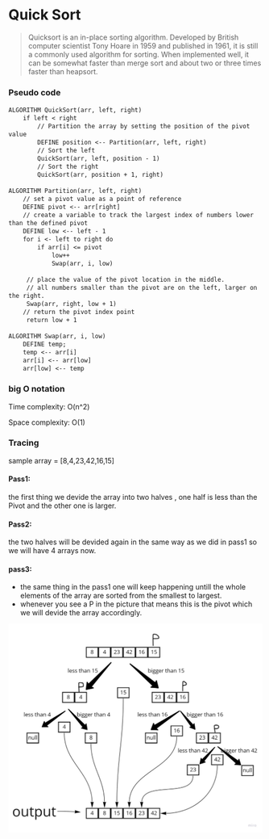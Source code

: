# Quick Sort
> Quicksort is an in-place sorting algorithm. Developed by British computer scientist Tony Hoare in 1959 and published in 1961, it is still a commonly used algorithm for sorting. When implemented well, it can be somewhat faster than merge sort and about two or three times faster than heapsort.

### Pseudo code

```
ALGORITHM QuickSort(arr, left, right)
    if left < right
        // Partition the array by setting the position of the pivot value
        DEFINE position <-- Partition(arr, left, right)
        // Sort the left
        QuickSort(arr, left, position - 1)
        // Sort the right
        QuickSort(arr, position + 1, right)

ALGORITHM Partition(arr, left, right)
    // set a pivot value as a point of reference
    DEFINE pivot <-- arr[right]
    // create a variable to track the largest index of numbers lower than the defined pivot
    DEFINE low <-- left - 1
    for i <- left to right do
        if arr[i] <= pivot
            low++
            Swap(arr, i, low)

     // place the value of the pivot location in the middle.
     // all numbers smaller than the pivot are on the left, larger on the right.
     Swap(arr, right, low + 1)
    // return the pivot index point
     return low + 1

ALGORITHM Swap(arr, i, low)
    DEFINE temp;
    temp <-- arr[i]
    arr[i] <-- arr[low]
    arr[low] <-- temp
```

### big O notation

Time complexity: O(n^2)

Space complexity: O(1)

### Tracing

sample array = [8,4,23,42,16,15]

#### Pass1:

the first thing we devide the array into two halves , one half is less than the Pivot and the other one is larger.

#### Pass2:

the two halves will be devided again in the same way as we did in pass1 so we will have 4 arrays now.

#### pass3:

+ the same thing in the pass1 one will keep happening untill the whole elements of the array are sorted from the smallest to largest.
+ whenever you see a P in the picture that means this is the pivot which we will devide the array accordingly.

![quick](quick.jpg)